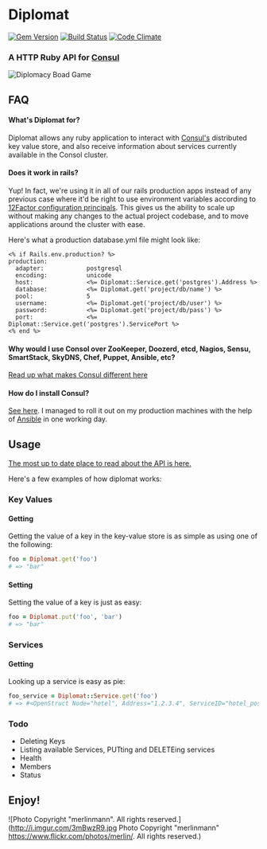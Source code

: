 # Diplomat
[![Gem Version](https://badge.fury.io/rb/diplomat.svg)](http://badge.fury.io/rb/diplomat) [![Build Status](https://travis-ci.org/johnhamelink/diplomat.svg?branch=master)](https://travis-ci.org/johnhamelink/diplomat) [![Code Climate](https://codeclimate.com/github/johnhamelink/diplomat.png)](https://codeclimate.com/github/johnhamelink/diplomat)
### A HTTP Ruby API for [Consul](http://www.consul.io/)

![Diplomacy Boad Game](http://i.imgur.com/Nkuy4b7.jpg)


## FAQ

#### What's Diplomat for?

Diplomat allows any ruby application to interact with [Consul's](http://www.consul.io/) distributed key value store, and also receive information about services currently available in the Consol cluster.

#### Does it work in rails?

Yup! In fact, we're using it in all of our rails production apps instead of any previous case where it'd be right to use environment variables according to [12Factor configuration principals](http://12factor.net/config). This gives us the ability to scale up without making any changes to the actual project codebase, and to move applications around the cluster with ease.

Here's what a production database.yml file might look like:

```erb
<% if Rails.env.production? %>
production:
  adapter:            postgresql
  encoding:           unicode
  host:               <%= Diplomat::Service.get('postgres').Address %>
  database:           <%= Diplomat.get('project/db/name') %>
  pool:               5
  username:           <%= Diplomat.get('project/db/user') %>
  password:           <%= Diplomat.get('project/db/pass') %>
  port:               <%= Diplomat::Service.get('postgres').ServicePort %>
<% end %>
```

#### Why would I use Consol over ZooKeeper, Doozerd, etcd, Nagios, Sensu, SmartStack, SkyDNS, Chef, Puppet, Ansible, etc?

[Read up what makes Consul different here](http://www.consul.io/intro/vs/index.html)

#### How do I install Consul?

[See here](http://www.consul.io/intro/). I managed to roll it out on my production machines with the help of [Ansible](http://www.ansible.com/) in one working day.

## Usage

[The most up to date place to read about the API is here.](http://rubydoc.info/github/johnhamelink/diplomat)

Here's a few examples of how diplomat works:

### Key Values

#### Getting

Getting the value of a key in the key-value store is as simple as using one of the following:

```ruby
foo = Diplomat.get('foo')
# => "bar"
```

#### Setting

Setting the value of a key is just as easy:

```ruby
foo = Diplomat.put('foo', 'bar')
# => "bar"
```

### Services

#### Getting

Looking up a service is easy as pie:

```ruby
foo_service = Diplomat::Service.get('foo')
# => #<OpenStruct Node="hotel", Address="1.2.3.4", ServiceID="hotel_postgres", ServiceName="hotel_postgres", ServiceTags=["postgres"], ServicePort=5432> 
```

### Todo

 - Deleting Keys
 - Listing available Services, PUTting and DELETEing services
 - Health
 - Members
 - Status

## Enjoy!

![Photo Copyright "merlinmann". All rights reserved.](http://i.imgur.com/3mBwzR9.jpg Photo Copyright "merlinmann" https://www.flickr.com/photos/merlin/. All rights reserved.)
